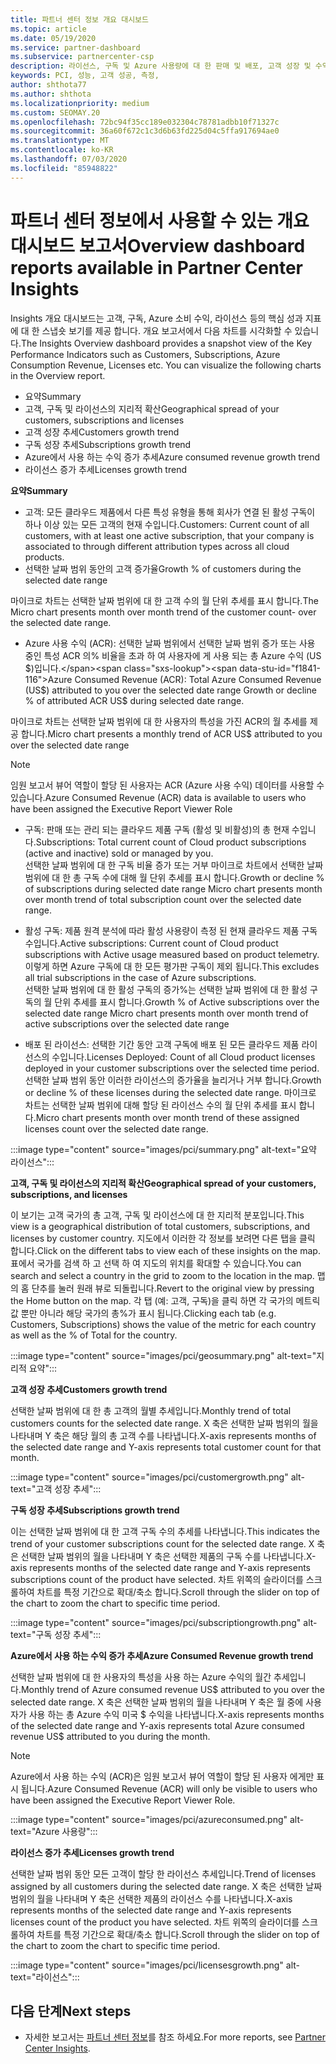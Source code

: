 ```yaml
---
title: 파트너 센터 정보 개요 대시보드
ms.topic: article
ms.date: 05/19/2020
ms.service: partner-dashboard
ms.subservice: partnercenter-csp
description: 라이선스, 구독 및 Azure 사용량에 대 한 판매 및 배포, 고객 성장 및 수익 증가에 대 한 스냅숏을 참조 하세요.
keywords: PCI, 성능, 고객 성공, 측정,
author: shthota77
ms.author: shthota
ms.localizationpriority: medium
ms.custom: SEOMAY.20
ms.openlocfilehash: 72bc94f35cc189e032304c78781adbb10f71327c
ms.sourcegitcommit: 36a60f672c1c3d6b63fd225d04c5ffa917694ae0
ms.translationtype: MT
ms.contentlocale: ko-KR
ms.lasthandoff: 07/03/2020
ms.locfileid: "85948822"
---
```

# <a name="overview-dashboard-reports-available-in-partner-center-insights"></a><span data-ttu-id="f1841-104">파트너 센터 정보에서 사용할 수 있는 개요 대시보드 보고서</span><span class="sxs-lookup"><span data-stu-id="f1841-104">Overview dashboard reports available in Partner Center Insights</span></span>
 
<span data-ttu-id="f1841-105">Insights 개요 대시보드는 고객, 구독, Azure 소비 수익, 라이선스 등의 핵심 성과 지표에 대 한 스냅숏 보기를 제공 합니다. 개요 보고서에서 다음 차트를 시각화할 수 있습니다.</span><span class="sxs-lookup"><span data-stu-id="f1841-105">The Insights Overview dashboard provides a snapshot view of the Key Performance Indicators such as Customers, Subscriptions, Azure Consumption Revenue, Licenses etc. You can visualize the following charts in the Overview report.</span></span> 

- <span data-ttu-id="f1841-106">요약</span><span class="sxs-lookup"><span data-stu-id="f1841-106">Summary</span></span>  
- <span data-ttu-id="f1841-107">고객, 구독 및 라이선스의 지리적 확산</span><span class="sxs-lookup"><span data-stu-id="f1841-107">Geographical spread of your customers, subscriptions and licenses</span></span>  
- <span data-ttu-id="f1841-108">고객 성장 추세</span><span class="sxs-lookup"><span data-stu-id="f1841-108">Customers growth trend</span></span> 
- <span data-ttu-id="f1841-109">구독 성장 추세</span><span class="sxs-lookup"><span data-stu-id="f1841-109">Subscriptions growth trend</span></span> 
- <span data-ttu-id="f1841-110">Azure에서 사용 하는 수익 증가 추세</span><span class="sxs-lookup"><span data-stu-id="f1841-110">Azure consumed revenue growth trend</span></span> 
- <span data-ttu-id="f1841-111">라이선스 증가 추세</span><span class="sxs-lookup"><span data-stu-id="f1841-111">Licenses growth trend</span></span> 

<span data-ttu-id="f1841-112">**요약**</span><span class="sxs-lookup"><span data-stu-id="f1841-112">**Summary**</span></span>

- <span data-ttu-id="f1841-113">고객: 모든 클라우드 제품에서 다른 특성 유형을 통해 회사가 연결 된 활성 구독이 하나 이상 있는 모든 고객의 현재 수입니다.</span><span class="sxs-lookup"><span data-stu-id="f1841-113">Customers: Current count of all customers, with at least one active subscription, that your company is associated to through different attribution types across all cloud products.</span></span> 
- <span data-ttu-id="f1841-114">선택한 날짜 범위 동안의 고객 증가율</span><span class="sxs-lookup"><span data-stu-id="f1841-114">Growth % of customers during the selected date range</span></span> 

<span data-ttu-id="f1841-115">마이크로 차트는 선택한 날짜 범위에 대 한 고객 수의 월 단위 추세를 표시 합니다.</span><span class="sxs-lookup"><span data-stu-id="f1841-115">The Micro chart presents month over month trend of the customer count-  over the selected date range.</span></span> 

 
- <span data-ttu-id="f1841-116">Azure 사용 수익 (ACR): 선택한 날짜 범위에서 선택한 날짜 범위 증가 또는 사용 중인 특성 ACR 의% 비율을 초과 하 여 사용자에 게 사용 되는 총 Azure 수익 (US $)입니다.</span><span class="sxs-lookup"><span data-stu-id="f1841-116">Azure Consumed Revenue (ACR): Total Azure Consumed Revenue (US$) attributed to you over the selected date range Growth or decline % of attributed ACR US$ during selected date range.</span></span>

<span data-ttu-id="f1841-117">마이크로 차트는 선택한 날짜 범위에 대 한 사용자의 특성을 가진 ACR의 월 추세를 제공 합니다.</span><span class="sxs-lookup"><span data-stu-id="f1841-117">Micro chart presents a monthly trend of ACR US$ attributed to you over the selected date range</span></span> 
>[!Note] 
><span data-ttu-id="f1841-118">임원 보고서 뷰어 역할이 할당 된 사용자는 ACR (Azure 사용 수익) 데이터를 사용할 수 있습니다.</span><span class="sxs-lookup"><span data-stu-id="f1841-118">Azure Consumed Revenue (ACR) data is available to users who have been assigned the Executive Report Viewer Role</span></span> 
 
- <span data-ttu-id="f1841-119">구독: 판매 또는 관리 되는 클라우드 제품 구독 (활성 및 비활성)의 총 현재 수입니다.</span><span class="sxs-lookup"><span data-stu-id="f1841-119">Subscriptions: Total current count of Cloud product subscriptions (active and inactive) sold or managed by you.</span></span>  
<span data-ttu-id="f1841-120">선택한 날짜 범위에 대 한 구독 비율 증가 또는 거부 마이크로 차트에서 선택한 날짜 범위에 대 한 총 구독 수에 대해 월 단위 추세를 표시 합니다.</span><span class="sxs-lookup"><span data-stu-id="f1841-120">Growth or decline % of subscriptions during selected date range Micro chart presents month over month trend of total subscription count over the selected date range.</span></span> 
 
- <span data-ttu-id="f1841-121">활성 구독: 제품 원격 분석에 따라 활성 사용량이 측정 된 현재 클라우드 제품 구독 수입니다.</span><span class="sxs-lookup"><span data-stu-id="f1841-121">Active subscriptions: Current count of Cloud product subscriptions with Active usage measured based on product telemetry.</span></span> <span data-ttu-id="f1841-122">이렇게 하면 Azure 구독에 대 한 모든 평가판 구독이 제외 됩니다.</span><span class="sxs-lookup"><span data-stu-id="f1841-122">This excludes all trial subscriptions in the case of Azure subscriptions.</span></span>  
<span data-ttu-id="f1841-123">선택한 날짜 범위에 대 한 활성 구독의 증가%는 선택한 날짜 범위에 대 한 활성 구독의 월 단위 추세를 표시 합니다.</span><span class="sxs-lookup"><span data-stu-id="f1841-123">Growth % of Active subscriptions over the selected date range Micro chart presents month over month trend of active subscriptions over the selected date range</span></span> 
 
- <span data-ttu-id="f1841-124">배포 된 라이선스: 선택한 기간 동안 고객 구독에 배포 된 모든 클라우드 제품 라이선스의 수입니다.</span><span class="sxs-lookup"><span data-stu-id="f1841-124">Licenses Deployed: Count of all Cloud product licenses deployed in your customer subscriptions over the selected time period.</span></span> <span data-ttu-id="f1841-125">선택한 날짜 범위 동안 이러한 라이선스의 증가율을 늘리거나 거부 합니다.</span><span class="sxs-lookup"><span data-stu-id="f1841-125">Growth or decline % of these licenses during the selected date range.</span></span> <span data-ttu-id="f1841-126">마이크로 차트는 선택한 날짜 범위에 대해 할당 된 라이선스 수의 월 단위 추세를 표시 합니다.</span><span class="sxs-lookup"><span data-stu-id="f1841-126">Micro chart presents month over month trend of these assigned licenses count over the selected date range.</span></span>

:::image type="content" source="images/pci/summary.png" alt-text="요약 라이선스":::

<span data-ttu-id="f1841-128">**고객, 구독 및 라이선스의 지리적 확산**</span><span class="sxs-lookup"><span data-stu-id="f1841-128">**Geographical spread of your customers, subscriptions, and licenses**</span></span> 

<span data-ttu-id="f1841-129">이 보기는 고객 국가의 총 고객, 구독 및 라이선스에 대 한 지리적 분포입니다.</span><span class="sxs-lookup"><span data-stu-id="f1841-129">This view is a geographical distribution of total customers, subscriptions, and licenses by customer country.</span></span> <span data-ttu-id="f1841-130">지도에서 이러한 각 정보를 보려면 다른 탭을 클릭 합니다.</span><span class="sxs-lookup"><span data-stu-id="f1841-130">Click on the different tabs to view each of these insights on the map.</span></span> <span data-ttu-id="f1841-131">표에서 국가를 검색 하 고 선택 하 여 지도의 위치를 확대할 수 있습니다.</span><span class="sxs-lookup"><span data-stu-id="f1841-131">You can search and select a country in the grid to zoom to the location in the map.</span></span> <span data-ttu-id="f1841-132">맵의 홈 단추를 눌러 원래 뷰로 되돌립니다.</span><span class="sxs-lookup"><span data-stu-id="f1841-132">Revert to the original view by pressing the Home button on the map.</span></span> <span data-ttu-id="f1841-133">각 탭 (예: 고객, 구독)을 클릭 하면 각 국가의 메트릭 값 뿐만 아니라 해당 국가의 총%가 표시 됩니다.</span><span class="sxs-lookup"><span data-stu-id="f1841-133">Clicking each tab (e.g. Customers, Subscriptions) shows the value of the metric for each country as well as the % of Total for the country.</span></span>  

:::image type="content" source="images/pci/geosummary.png" alt-text="지리적 요약":::

<span data-ttu-id="f1841-135">**고객 성장 추세**</span><span class="sxs-lookup"><span data-stu-id="f1841-135">**Customers growth trend**</span></span>

<span data-ttu-id="f1841-136">선택한 날짜 범위에 대 한 총 고객의 월별 추세입니다.</span><span class="sxs-lookup"><span data-stu-id="f1841-136">Monthly trend of total customers counts for the selected date range.</span></span> <span data-ttu-id="f1841-137">X 축은 선택한 날짜 범위의 월을 나타내며 Y 축은 해당 월의 총 고객 수를 나타냅니다.</span><span class="sxs-lookup"><span data-stu-id="f1841-137">X-axis represents months of the selected date range and Y-axis represents total customer count for that month.</span></span> 

:::image type="content" source="images/pci/customergrowth.png" alt-text="고객 성장 추세":::

<span data-ttu-id="f1841-139">**구독 성장 추세**</span><span class="sxs-lookup"><span data-stu-id="f1841-139">**Subscriptions growth trend**</span></span>

<span data-ttu-id="f1841-140">이는 선택한 날짜 범위에 대 한 고객 구독 수의 추세를 나타냅니다.</span><span class="sxs-lookup"><span data-stu-id="f1841-140">This indicates the trend of your customer subscriptions count for the selected date range.</span></span> <span data-ttu-id="f1841-141">X 축은 선택한 날짜 범위의 월을 나타내며 Y 축은 선택한 제품의 구독 수를 나타냅니다.</span><span class="sxs-lookup"><span data-stu-id="f1841-141">X-axis represents months of the selected date range and Y-axis represents subscriptions count of the product have selected.</span></span> <span data-ttu-id="f1841-142">차트 위쪽의 슬라이더를 스크롤하여 차트를 특정 기간으로 확대/축소 합니다.</span><span class="sxs-lookup"><span data-stu-id="f1841-142">Scroll through the slider on top of the chart to zoom the chart to specific time period.</span></span> 

:::image type="content" source="images/pci/subscriptiongrowth.png" alt-text="구독 성장 추세":::

<span data-ttu-id="f1841-144">**Azure에서 사용 하는 수익 증가 추세**</span><span class="sxs-lookup"><span data-stu-id="f1841-144">**Azure Consumed Revenue growth trend**</span></span>

<span data-ttu-id="f1841-145">선택한 날짜 범위에 대 한 사용자의 특성을 사용 하는 Azure 수익의 월간 추세입니다.</span><span class="sxs-lookup"><span data-stu-id="f1841-145">Monthly trend of Azure consumed revenue US$ attributed to you over the selected date range.</span></span> <span data-ttu-id="f1841-146">X 축은 선택한 날짜 범위의 월을 나타내며 Y 축은 월 중에 사용자가 사용 하는 총 Azure 수익 미국 $ 수익을 나타냅니다.</span><span class="sxs-lookup"><span data-stu-id="f1841-146">X-axis represents months of the selected date range and Y-axis represents total Azure consumed revenue US$ attributed to you during the month.</span></span>
   
>[!Note] 
><span data-ttu-id="f1841-147">Azure에서 사용 하는 수익 (ACR)은 임원 보고서 뷰어 역할이 할당 된 사용자 에게만 표시 됩니다.</span><span class="sxs-lookup"><span data-stu-id="f1841-147">Azure Consumed Revenue (ACR) will only be visible to users who have been assigned the Executive Report Viewer Role.</span></span> 

:::image type="content" source="images/pci/azureconsumed.png" alt-text="Azure 사용량":::

<span data-ttu-id="f1841-149">**라이선스 증가 추세**</span><span class="sxs-lookup"><span data-stu-id="f1841-149">**Licenses growth trend**</span></span>
 
<span data-ttu-id="f1841-150">선택한 날짜 범위 동안 모든 고객이 할당 한 라이선스 추세입니다.</span><span class="sxs-lookup"><span data-stu-id="f1841-150">Trend of licenses assigned by all customers during the selected date range.</span></span> <span data-ttu-id="f1841-151">X 축은 선택한 날짜 범위의 월을 나타내며 Y 축은 선택한 제품의 라이선스 수를 나타냅니다.</span><span class="sxs-lookup"><span data-stu-id="f1841-151">X-axis represents months of the selected date range and Y-axis represents licenses count of the product you have selected.</span></span> <span data-ttu-id="f1841-152">차트 위쪽의 슬라이더를 스크롤하여 차트를 특정 기간으로 확대/축소 합니다.</span><span class="sxs-lookup"><span data-stu-id="f1841-152">Scroll through the slider on top of the chart to zoom the chart to specific time period.</span></span>  

:::image type="content" source="images/pci/licensesgrowth.png" alt-text="라이선스":::

## <a name="next-steps"></a><span data-ttu-id="f1841-154">다음 단계</span><span class="sxs-lookup"><span data-stu-id="f1841-154">Next steps</span></span>

- <span data-ttu-id="f1841-155">자세한 보고서는 [파트너 센터 정보](partner-center-insights.md)를 참조 하세요.</span><span class="sxs-lookup"><span data-stu-id="f1841-155">For more reports, see [Partner Center Insights](partner-center-insights.md).</span></span>
